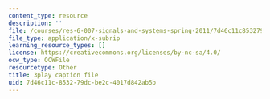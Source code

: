 ```yaml
---
content_type: resource
description: ''
file: /courses/res-6-007-signals-and-systems-spring-2011/7d46c11c853279dcbe2c4017d842ab5b_D3bblng-Kcc.srt
file_type: application/x-subrip
learning_resource_types: []
license: https://creativecommons.org/licenses/by-nc-sa/4.0/
ocw_type: OCWFile
resourcetype: Other
title: 3play caption file
uid: 7d46c11c-8532-79dc-be2c-4017d842ab5b
---
```


